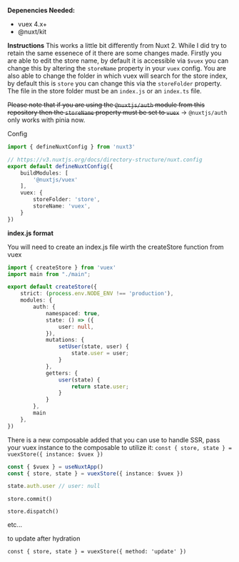 **Depenencies Needed:**
- vuex 4.x+
- @nuxt/kit

**Instructions**
This works a little bit differently from Nuxt 2. While I did try to retain the same essenece of it there are some changes made. Firstly you are able to edit the store name, by default it is accessible via `$vuex` you can change this by altering the `storeName` property in your `vuex` config. You are also able to change the folder in which vuex will search for the store index, by default this is `store` you can change this via the `storeFolder` property. The file in the store folder must be an `index.js` or an `index.ts` file.

~~Please note that if you are using the `@nuxtjs/auth` module from this repository then the `storeName` property must be set to `vuex`~~ -> `@nuxtjs/auth` only works with pinia now.

Config

```ts
import { defineNuxtConfig } from 'nuxt3'

// https://v3.nuxtjs.org/docs/directory-structure/nuxt.config
export default defineNuxtConfig({
    buildModules: [
        '@nuxtjs/vuex'
    ],
    vuex: {
        storeFolder: 'store',
        storeName: 'vuex',
    }
})
```

**index.js format**

You will need to create an index.js file wirth the createStore function from vuex

```ts
import { createStore } from 'vuex'
import main from "./main";

export default createStore({
    strict: (process.env.NODE_ENV !== 'production'),
    modules: {
        auth: {
            namespaced: true,
            state: () => ({
                user: null,
            }),
            mutations: {
                setUser(state, user) {
                    state.user = user;
                }
            },
            getters: {
                user(state) {
                    return state.user;
                }
            }
        },
        main
    },
})
```

There is a new composable added that you can use to handle SSR,
pass your vuex instance to the composable to utilize it: `const { store, state } = vuexStore({ instance: $vuex })`

```ts
const { $vuex } = useNuxtApp()
const { store, state } = vuexStore({ instance: $vuex })

state.auth.user // user: null
```


`store.commit()`

`store.dispatch()`

etc...

to update after hydration

`const { store, state } = vuexStore({ method: 'update' })`
